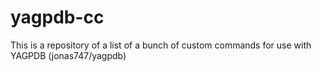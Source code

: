 # yagpdb-cc
This is a repository of a list of a bunch of custom commands for use with YAGPDB (jonas747/yagpdb)
